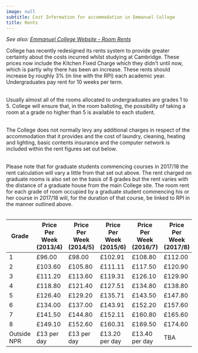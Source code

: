 ```yaml
---
image: null
subtitle: Cost Information for accommodation in Emmanuel College
title: Rents
---
```


*See also: [Emmanuel College Website - Room Rents](http://www.emma.cam.ac.uk/admissions/accommodation/rents/)*

College has recently redesigned its rents system to provide greater certainty about the costs incurred whilst studying at Cambridge. These prices now include the Kitchen Fixed Charge which they didn't until now, which is partly why there has been an increase. These rents should increase by roughly 3% (in line with the RPI) each academic year. Undergraduates pay rent for 10 weeks per term.<br/><br/>

Usually almost all of the rooms allocated to undergraduates are grades 1 to 5. College will ensure that, in the room balloting, the possibility of taking a room at a grade no higher than 5 is available to each student.<br/><br/>

The College does not normally levy any additional charges in respect of the accommodation that it provides and the cost of laundry, cleaning, heating and lighting, basic contents insurance and the computer network is included within the rent figures set out below.<br/><br/>

Please note that for graduate students commencing courses in 2017/18 the rent calculation will vary a little from that set out above. The rent charged on graduate rooms is also set on the basis of 8 grades but the rent varies with the distance of a graduate house from the main College site. The room rent for each grade of room occupied by a graduate student commencing his or her course in 2017/18 will, for the duration of that course, be linked to RPI in the manner outlined above.<br/><br/>


| Grade       | Price Per Week (2013/4) | Price Per Week (2014/5) | Price Per Week (2015/6) | Price Per Week (2016/7) | Price Per Week (2017/8) |
|-------------|-------------------------|-------------------------|-------------------------|-------------------------|-------------------------|
| 1           | £96.00                  | £98.00                  | £102.91                 | £108.80                 | £112.00                 |
| 2           | £103.60                 | £105.80                 | £111.11                 | £117.50                 | £120.90                 |
| 3           | £111.20                 | £113.60                 | £119.31                 | £126.10                 | £129.90                 |
| 4           | £118.80                 | £121.40                 | £127.51                 | £134.80                 | £138.80                 |
| 5           | £126.40                 | £129.20                 | £135.71                 | £143.50                 | £147.80                 |
| 6           | £134.00                 | £137.00                 | £143.91                 | £152.20                 | £157.60                 |
| 7           | £141.50                 | £144.80                 | £152.11                 | £160.80                 | £165.60                 |
| 8           | £149.10                 | £152.60                 | £160.31                 | £169.50                 | £174.60                 |
| Outside NPR | £13 per day             | £13 per day             | £13.20 per day          | £13.40 per day          | TBA                     |